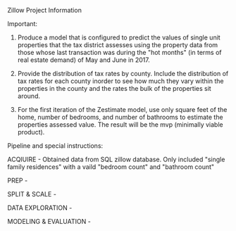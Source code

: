 Zillow Project Information

Important:

1. Produce a model that is configured to predict the values of single unit properties that the tax district assesses using the property data from those whose last transaction was during the "hot months" (in terms of real estate demand) of May and June in 2017.

2. Provide the distribution of tax rates by county. Include the distribution of tax rates for each county inorder to see how much they vary within the properties in the county and the rates the bulk of the properties sit around.

3. For the first iteration of the Zestimate model, use only square feet of the home, number of bedrooms, and number of bathrooms to estimate the properties assessed value. The result will be the mvp (minimally viable product).

Pipeline and special instructions:

ACQIUIRE - Obtained data from SQL zillow database. Only included "single family residences" with a vaild "bedroom count" and "bathroom count"


PREP - 


SPLIT & SCALE - 


DATA EXPLORATION - 


MODELING & EVALUATION - 

